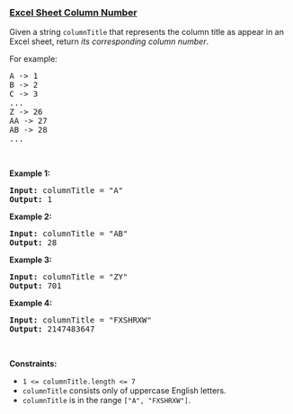 ### [Excel Sheet Column Number](https://leetcode.com/problems/excel-sheet-column-number)

<p>Given a string <code>columnTitle</code> that represents the column title as appear in an Excel sheet, return <em>its corresponding column number</em>.</p>

<p>For example:</p>

<pre>
A -&gt; 1
B -&gt; 2
C -&gt; 3
...
Z -&gt; 26
AA -&gt; 27
AB -&gt; 28 
...
</pre>

<p>&nbsp;</p>
<p><strong>Example 1:</strong></p>

<pre>
<strong>Input:</strong> columnTitle = &quot;A&quot;
<strong>Output:</strong> 1
</pre>

<p><strong>Example 2:</strong></p>

<pre>
<strong>Input:</strong> columnTitle = &quot;AB&quot;
<strong>Output:</strong> 28
</pre>

<p><strong>Example 3:</strong></p>

<pre>
<strong>Input:</strong> columnTitle = &quot;ZY&quot;
<strong>Output:</strong> 701
</pre>

<p><strong>Example 4:</strong></p>

<pre>
<strong>Input:</strong> columnTitle = &quot;FXSHRXW&quot;
<strong>Output:</strong> 2147483647
</pre>

<p>&nbsp;</p>
<p><strong>Constraints:</strong></p>

<ul>
	<li><code>1 &lt;= columnTitle.length &lt;= 7</code></li>
	<li><code>columnTitle</code> consists only of uppercase English letters.</li>
	<li><code>columnTitle</code> is in the range <code>[&quot;A&quot;, &quot;FXSHRXW&quot;]</code>.</li>
</ul>
